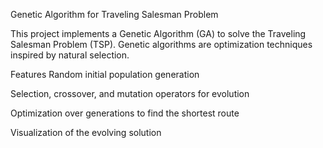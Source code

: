 Genetic Algorithm for Traveling Salesman Problem

This project implements a Genetic Algorithm (GA) to solve the Traveling Salesman Problem (TSP). Genetic algorithms are optimization techniques inspired by natural selection.

Features
Random initial population generation

Selection, crossover, and mutation operators for evolution

Optimization over generations to find the shortest route

Visualization of the evolving solution
